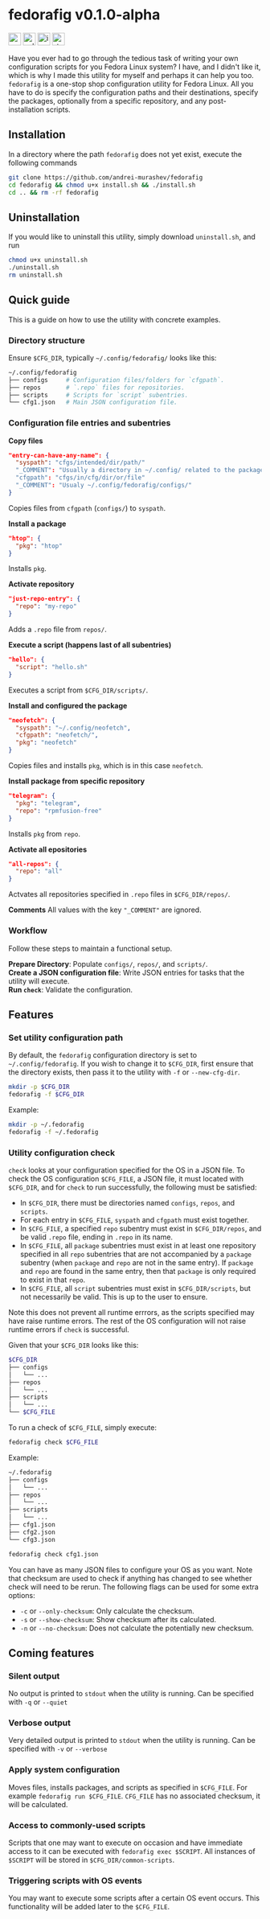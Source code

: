 # fedorafig v0.1.0-alpha
<img alt="version static badge" src="https://img.shields.io/badge/version-0.1.0-blue" height=25> <img alt="unlicense license static badge" src="https://img.shields.io/badge/license-Unlicense-red" height="25"> <img alt="issues static badge" src="https://img.shields.io/github/issues/andrei-murashev/fedorafig?color=yellow" height="25"> <img alt="stars" src="https://img.shields.io/github/stars/andrei-murashev/fedorafig?color=white" height="25">

Have you ever had to go through the tedious task of writing your own configuration scripts for you Fedora Linux system? I have, and I didn't like it, which is why I made this utility for myself and perhaps it can help you too. `fedorafig` is a one-stop shop configuration utility for Fedora Linux. All you have to do is specify the configuration paths and their destinations, specify the packages, optionally from a specific repository, and any post-installation scripts.

## Installation
In a directory where the path `fedorafig` does not yet exist, execute the following commands
```bash
git clone https://github.com/andrei-murashev/fedorafig
cd fedorafig && chmod u+x install.sh && ./install.sh
cd .. && rm -rf fedorafig
```

## Uninstallation
If you would like to uninstall this utility, simply download `uninstall.sh`, and run
```bash
chmod u+x uninstall.sh
./uninstall.sh
rm uninstall.sh
```

## Quick guide
This is a guide on how to use the utility with concrete examples.
### Directory structure
Ensure `$CFG_DIR`, typically `~/.config/fedorafig/` looks like this:
```bash
~/.config/fedorafig
├── configs     # Configuration files/folders for `cfgpath`.
├── repos       # `.repo` files for repositories.
├── scripts     # Scripts for `script` subentries.
└── cfg1.json   # Main JSON configuration file.
```

### Configuration file entries and subentries

**Copy files**
```json
"entry-can-have-any-name": {
  "syspath": "cfgs/intended/dir/path/"
  "_COMMENT": "Usually a directory in ~/.config/ related to the package"
  "cfgpath": "cfgs/in/cfg/dir/or/file"
  "_COMMENT": "Usualy ~/.config/fedorafig/configs/"
}
```
Copies files from `cfgpath` (`configs/`) to `syspath`.

**Install a package**
```json
"htop": {
  "pkg": "htop"
}
```
Installs `pkg`.

**Activate repository**
```json
"just-repo-entry": {
  "repo": "my-repo"
}
```
Adds a `.repo` file from `repos/`.

**Execute a script (happens last of all subentries)**
```json
"hello": {
  "script": "hello.sh"
}
```
Executes a script from `$CFG_DIR/scripts/`.

**Install and configured the package**
```json
"neofetch": {
  "syspath": "~/.config/neofetch",
  "cfgpath": "neofetch/",
  "pkg": "neofetch"
}
```
Copies files and installs `pkg`, which is in this case `neofetch`.

**Install package from specific repository**
```json
"telegram": {
  "pkg": "telegram",
  "repo": "rpmfusion-free"
}
```
Installs `pkg` from `repo`.

**Activate all epositories**
```json
"all-repos": {
  "repo": "all"
}
```
Actvates all repositories specified in `.repo` files in `$CFG_DIR/repos/`.

**Comments**
All values with the key `"_COMMENT"` are ignored.

### Workflow
Follow these steps to maintain a functional setup.

**Prepare Directory**: Populate `configs/`, `repos/`, and `scripts/`. \
**Create a JSON configuration file**: Write JSON entries for tasks that the utility will execute. \
**Run `check`**: Validate the configuration.

## Features
### Set utility configuration path
By default, the `fedorafig` configuration directory is set to `~/.config/fedorafig`. If you wish to change it to `$CFG_DIR`, first ensure that the directory exists, then pass it to the utility with `-f` or `--new-cfg-dir`.
```bash
mkdir -p $CFG_DIR
fedorafig -f $CFG_DIR
```

Example:
```bash
mkdir -p ~/.fedorafig
fedorafig -f ~/.fedorafig
```

### Utility configuration check
`check` looks at your configuration specified for the OS in a JSON file. To check the OS configuration `$CFG_FILE`, a JSON file, it must located with `$CFG_DIR`, and for `check` to run successfully, the following must be satisfied:
+ In `$CFG_DIR`, there must be directories named `configs`, `repos`, and `scripts`.
+ For each entry in `$CFG_FILE`, `syspath` and `cfgpath` must exist together.
+ In `$CFG_FILE`, a specified `repo` subentry must exist in `$CFG_DIR/repos`, and be valid `.repo` file, ending in `.repo` in its name.
+ In `$CFG_FILE`, all `package` subentries must exist in at least one repository specified in all `repo` subentries that are not accompanied by a `package` subentry (when `package` and `repo` are not in the same entry). If `package` and `repo` are found in the same entry, then that `package` is only required to exist in that `repo`.
+ In `$CFG_FILE`, all `script` subentries must exist in `$CFG_DIR/scripts`, but not necessarily be valid. This is up to the user to ensure.

Note this does not prevent all runtime errrors, as the scripts specified may have raise runtime errors. The rest of the OS configuration will not raise runtime errors if `check` is successful.

Given that your `$CFG_DIR` looks like this:
```bash
$CFG_DIR
├── configs
│   └── ...
├── repos
│   └── ...
├── scripts
│   └── ...
└── $CFG_FILE
```
To run a check of `$CFG_FILE`, simply execute:
```bash
fedorafig check $CFG_FILE
```
Example:
```bash
~/.fedorafig
├── configs
│   └── ...
├── repos
│   └── ...
├── scripts
│   └── ...
├── cfg1.json
├── cfg2.json
└── cfg3.json
```
```bash
fedorafig check cfg1.json
```
You can have as many JSON files to configure your OS as you want. Note that checksum are used to check if anything has changed to see whether check will need to be rerun. The following flags can be used for some extra options:
+ `-c` or `--only-checksum`: Only calculate the checksum.
+ `-s` or `--show-checksum`: Show checksum after its calculated.
+ `-n` or `--no-checksum`: Does not calculate the potentially new checksum.

## Coming features
### Silent output
No output is printed to `stdout` when the utility is running. Can be specified with `-q` or `--quiet`

### Verbose output
Very detailed output is printed to `stdout` when the utility is running. Can be specified with `-v` or `--verbose`

### Apply system configuration
Moves files, installs packages, and scripts as specified in `$CFG_FILE`. For example `fedorafig run $CFG_FILE`. `CFG_FILE` has no associated checksum, it will be calculated.

### Access to commonly-used scripts
Scripts that one may want to execute on occasion and have immediate access to it can be executed with `fedorafig exec $SCRIPT`. All instances of `$SCRIPT` will be stored in `$CFG_DIR/common-scripts`.

### Triggering scripts with OS events
You may want to execute some scripts after a certain OS event occurs. This functionality will be added later to the `$CFG_FILE`.
